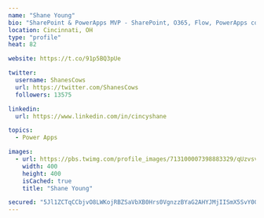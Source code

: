 ```yaml
---
name: "Shane Young"
bio: "SharePoint & PowerApps MVP - SharePoint, O365, Flow, PowerApps consulting? @PowerApps911 | Pure Snark? You found it."
location: Cincinnati, OH
type: "profile"
heat: 82

website: https://t.co/91p5BQ3pUe

twitter:
  username: ShanesCows
  url: https://twitter.com/ShanesCows
  followers: 13575

linkedin:
  url: https://www.linkedin.com/in/cincyshane

topics:
  - Power Apps

images:
  - url: https://pbs.twimg.com/profile_images/713100007398883329/qUzvsvQ3_400x400.jpg
    width: 400
    height: 400
    isCached: true
    title: "Shane Young"

secured: "5Jl1ZCTqCCbjvO8LWKojRBZSaVbXB0Hrs0VgnzzBYaG2AHYJMjIISmX5SvY00Motvgmq3TZZYhDG8ZxgHZLqF8KGesEihNyvO2/iYhjdfrHFfH2ZBvmjyhKOWhvHsDmM+v/pP8Zw24whdeNXx6AOggU6/DpodiF0HAmrIvP0XBjBPRKoGXhpt9V4tGOVuYXEw1DMizYLRres9+AH6Ud0hgoG6zYxlfD5+ZPWkxMI8tKOxRIDHl0TOfaOEi0U2HEY/l3ciM7BaLICQf1bi9mr7tgbKtr4fNg8vdApcf5BkLjD2OKX3grrZGNEDXjthz4PKVxHMi9bwB0N2opUa/5ZseEp3oz+FhQKCzPA/rbM3RCZOyxAY+XFrvJLqnygpsQS+FhDdjXZ7A6CCsjMb9SYGvpzRUijWKz+tz63JAcon9M=;qaLa1vMRbqSL3Esdsl544g=="
---
```


